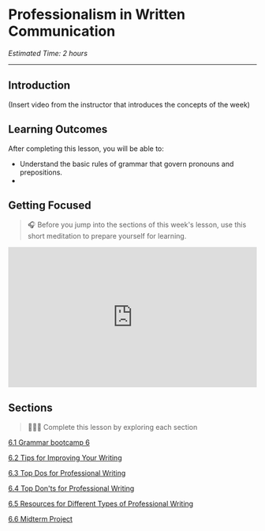 # Professionalism in Written Communication
*Estimated Time: 2 hours*

---
## Introduction
(Insert video from the instructor that introduces the concepts of the week)


## Learning Outcomes

After completing this lesson, you will be able to:

- Understand the basic rules of grammar that govern pronouns and prepositions.
- 

## Getting Focused

>🎧 Before you jump into the sections of this week's lesson, use this short meditation to prepare yourself for learning. 

<div style="position: relative; padding-bottom: 56.25%; height: 0;"><iframe src="https://www.youtube.com/embed/cZJAsW_5SRA" title="YouTube video player" frameborder="0" allow="accelerometer; autoplay; clipboard-write; encrypted-media; gyroscope; picture-in-picture" allowfullscreen style="position: absolute; top: 0; left: 0; width: 100%; height: 100%;"></iframe></div>

## Sections

> 👩🏿‍🏫 Complete this lesson by exploring each section

[6.1 Grammar bootcamp 6](/communicating-for-success/professionalism-in-written-communication/grammar-bootcamp-6.md)

[6.2 Tips for Improving Your Writing](/communicating-for-success/professionalism-in-written-communication/writing-tips.md)

[6.3 Top Dos for Professional Writing](/communicating-for-success/professionalism-in-written-communication/top-5-to-do-s-for-professional-writing.md)

[6.4 Top Don'ts for Professional Writing](/communicating-for-success/professionalism-in-written-communication/top-5-don-ts-for-professional-writing.md)

[6.5 Resources for Different Types of Professional Writing](/communicating-for-success/professionalism-in-written-communication/tips-for-specific-types-of-professional-writin.md)

[6.6 Midterm Project](/communicating-for-success/midterm-project-product-requirements-document.md)
